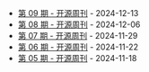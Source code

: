 * [第 09 期 - 开源周刊](https://weekly.herotops.xyz/posts/09-开源周刊) - 2024-12-13
* [第 08 期 - 开源周刊](https://weekly.herotops.xyz/posts/08-开源周刊) - 2024-12-06
* [第 07 期 - 开源周刊](https://weekly.herotops.xyz/posts/07-开源周刊) - 2024-11-29
* [第 06 期 - 开源周刊](https://weekly.herotops.xyz/posts/06-开源周刊) - 2024-11-22
* [第 05 期 - 开源周刊](https://weekly.herotops.xyz/posts/05-开源周刊) - 2024-11-18
